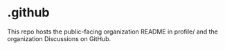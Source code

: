 # .github

This repo hosts the public-facing organization README in profile/ and the organization Discussions on GitHub.
